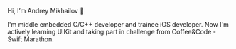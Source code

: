 Hi, I’m Andrey Mikhailov 👋

I'm middle embedded C/C++ developer and trainee iOS developer.
Now I'm actively learning UIKit and taking part in challenge from Coffee&Code - Swift Marathon.

<!---
anmikhailov/anmikhailov is a ✨ special ✨ repository because its `README.md` (this file) appears on your GitHub profile.
You can click the Preview link to take a look at your changes.
--->
